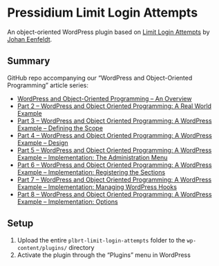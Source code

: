 # Pressidium Limit Login Attempts

An object-oriented WordPress plugin based on [Limit Login Attempts](https://wordpress.org/plugins/limit-login-attempts/) by [Johan Eenfeldt](https://profiles.wordpress.org/johanee/).

## Summary

GitHub repo accompanying our “WordPress and Object-Oriented Programming” article series:

* [WordPress and Object-Oriented Programming – An Overview](https://pressidium.com/blog/wordpress-and-object-oriented-programming/)
* [Part 2 – WordPress and Object Oriented Programming: A Real World Example](https://pressidium.com/blog/part-2-wordpress-and-object-oriented-programming/)
* [Part 3 – WordPress and Object Oriented Programming: A WordPress Example – Defining the Scope](https://pressidium.com/blog/part-3-wordpress-and-object-oriented-programming/)
* [Part 4 – WordPress and Object Oriented Programming: A WordPress Example – Design](https://pressidium.com/blog/part-4-wordpress-and-object-oriented-programming/)
* [Part 5 – WordPress and Object Oriented Programming: A WordPress Example – Implementation: The Administration Menu](https://pressidium.com/blog/part-5-wordpress-and-object-oriented-programming/)
* [Part 6 – WordPress and Object Oriented Programming: A WordPress Example – Implementation: Registering the Sections](https://pressidium.com/blog/part-6-wordpress-and-object-oriented-programming/)
* [Part 7 – WordPress and Object Oriented Programming: A WordPress Example – Implementation: Managing WordPress Hooks](https://pressidium.com/blog/part-7-wordpress-and-object-oriented-programming/)
* [Part 8 – WordPress and Object Oriented Programming: A WordPress Example – Implementation: Options](https://pressidium.com/blog/part-8-wordpress-and-object-oriented-programming/)

## Setup

1. Upload the entire `plbrt-limit-login-attempts` folder to the `wp-content/plugins/` directory
2. Activate the plugin through the “Plugins” menu in WordPress
